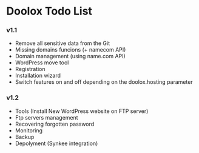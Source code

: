 Doolox Todo List
================

### v1.1 ###

* Remove all sensitive data from the Git
* Missing domains funcions (+ namecom API)
* Domain management (using name.com API)
* WordPress move tool
* Registration
* Installation wizard
* Switch features on and off depending on the doolox.hosting parameter

### v1.2 ###

* Tools (Install New WordPress website on FTP server)
* Ftp servers management
* Recovering forgotten password
* Monitoring
* Backup
* Depolyment (Synkee integration)